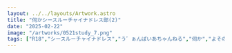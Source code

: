 ```yaml
---
layout: ../../layouts/Artwork.astro
title: "伺かシースルーチャイナドレス部(2)"
date: "2025-02-22"
image: "/artworks/0521study_7.png"
tags: ["R18","シースルーチャイナドレス","う゛ぁんぱいあちゃんねる","伺か","よそのこ","みつき母"]
---
```


